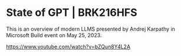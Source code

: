# State of GPT | BRK216HFS
This is an overview of modern LLMS presented by Andrej Karpathy in Microsoft Build event on May 25, 2023.

https://www.youtube.com/watch?v=bZQun8Y4L2A

